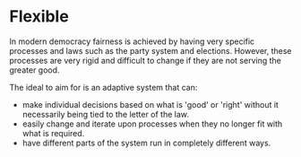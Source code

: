 # Flexible

In modern democracy fairness is achieved by having very specific processes and laws such as the party system and elections. However, these processes are very rigid and difficult to change if they are not serving the greater good.

The ideal to aim for is an adaptive system that can:
* make individual decisions based on what is 'good' or 'right' without it necessarily being tied to the letter of the law.
* easily change and iterate upon processes when they no longer fit with what is required.
* have different parts of the system run in completely different ways.
